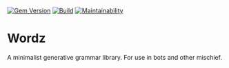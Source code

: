 [![Gem Version](https://badge.fury.io/rb/wordz.svg)](https://badge.fury.io/rb/wordz)
[![Build](https://circleci.com/gh/hoffm/wordz.svg?style=shield&circle-token=50088f037f50e5345fe3d3054c54234a7a63fde7)](https://circleci.com/gh/hoffm/wordz)
[![Maintainability](https://api.codeclimate.com/v1/badges/63f6575f093d6762bc91/maintainability)](https://codeclimate.com/github/hoffm/wordz/maintainability)

# Wordz

A minimalist generative grammar library. For use in bots and other mischief.
